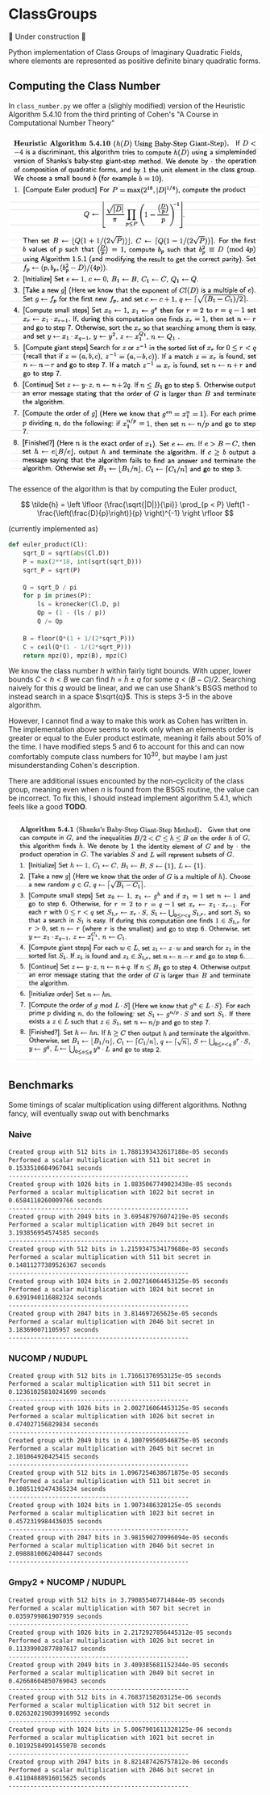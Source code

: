 # ClassGroups

:construction: Under construction :construction:

Python implementation of Class Groups of Imaginary Quadratic Fields, where elements are represented as positive definite binary quadratic forms.

## Computing the Class Number

In `class_number.py` we offer a (slighly modified) version of the Heuristic Algorithm 5.4.10 from the third printing of Cohen's "A Course in Computational Number Theory"

![Heuristic Algorithm 5.4.10](bsgs.png)

The essence of the algorithm is that by computing the Euler product, 

$$
\tilde{h} = \left \lfloor {\frac{\sqrt{|D|}}{\pi}} \prod_{p < P} \left(1 - \frac{\left(\frac{D}{p}\right)}{p} \right)^{-1} \right \rfloor
$$

(currently implemented as)

```py
def euler_product(Cl):
    sqrt_D = sqrt(abs(Cl.D))
    P = max(2**18, int(sqrt(sqrt_D)))
    sqrt_P = sqrt(P)

    Q = sqrt_D / pi
    for p in primes(P):
        ls = kronecker(Cl.D, p)
        Qp = (1 - (ls / p))
        Q /= Qp

    B = floor(Q*(1 + 1/(2*sqrt_P)))
    C = ceil(Q*(1 - 1/(2*sqrt_P)))
    return mpz(Q), mpz(B), mpz(C)
```

We know the class number $h$ within fairly tight bounds. With upper, lower bounds $C < h < B$ we can find $h = \tilde{h} \pm q$ for some $q < (B - C) / 2$. Searching naively for this $q$ would be linear, and we can use Shank's BSGS method to instead search in a space $\sqrt{q}$. This is steps 3-5 in the above algorithm. 

However, I cannot find a way to make this work as Cohen has written in. The implementation above seems to work only when an elements order is greater or equal to the Euler product estimate, meaning it fails about 50% of the time. I have modified steps 5 and 6 to account for this and can now comfortably compute class numbers for $10^{30}$, but maybe I am just misunderstanding Cohen's description.

There are additional issues encounted by the non-cyclicity of the class group, meaning even when $n$ is found from the BSGS routine, the value can be incorrect. To fix this, I should instead implement algorithm 5.4.1, which feels like a good **TODO**.

![Proper Algorithm 5.4.1](bsgs2.png)

## Benchmarks

Some timings of scalar multiplication using different algorithms. Nothng fancy, will eventually swap out with benchmarks

### Naive
```
Created group with 512 bits in 1.7881393432617188e-05 seconds
Performed a scalar multiplication with 511 bit secret in 0.1533510684967041 seconds
--------------------------------------------------
Created group with 1026 bits in 1.8835067749023438e-05 seconds
Performed a scalar multiplication with 1022 bit secret in 0.6584110260009766 seconds
--------------------------------------------------
Created group with 2049 bits in 3.695487976074219e-05 seconds
Performed a scalar multiplication with 2049 bit secret in 3.193856954574585 seconds
--------------------------------------------------
Created group with 512 bits in 1.2159347534179688e-05 seconds
Performed a scalar multiplication with 511 bit secret in 0.14811277389526367 seconds
--------------------------------------------------
Created group with 1024 bits in 2.002716064453125e-05 seconds
Performed a scalar multiplication with 1024 bit secret in 0.6391940116882324 seconds
--------------------------------------------------
Created group with 2047 bits in 3.814697265625e-05 seconds
Performed a scalar multiplication with 2046 bit secret in 3.183690071105957 seconds
--------------------------------------------------
```

### NUCOMP / NUDUPL
```
Created group with 512 bits in 1.71661376953125e-05 seconds
Performed a scalar multiplication with 511 bit secret in 0.12361025810241699 seconds
--------------------------------------------------
Created group with 1026 bits in 2.002716064453125e-05 seconds
Performed a scalar multiplication with 1026 bit secret in 0.474027156829834 seconds
--------------------------------------------------
Created group with 2049 bits in 4.100799560546875e-05 seconds
Performed a scalar multiplication with 2045 bit secret in 2.101064920425415 seconds
--------------------------------------------------
Created group with 512 bits in 1.0967254638671875e-05 seconds
Performed a scalar multiplication with 511 bit secret in 0.10851192474365234 seconds
--------------------------------------------------
Created group with 1024 bits in 1.9073486328125e-05 seconds
Performed a scalar multiplication with 1023 bit secret in 0.4572319984436035 seconds
--------------------------------------------------
Created group with 2047 bits in 3.981590270996094e-05 seconds
Performed a scalar multiplication with 2046 bit secret in 2.0988810062408447 seconds
--------------------------------------------------
```

### Gmpy2 + NUCOMP / NUDUPL
```
Created group with 512 bits in 3.790855407714844e-05 seconds
Performed a scalar multiplication with 507 bit secret in 0.0359799861907959 seconds
--------------------------------------------------
Created group with 1026 bits in 2.2172927856445312e-05 seconds
Performed a scalar multiplication with 1026 bit secret in 0.11339902877807617 seconds
--------------------------------------------------
Created group with 2049 bits in 3.409385681152344e-05 seconds
Performed a scalar multiplication with 2049 bit secret in 0.42668604850769043 seconds
--------------------------------------------------
Created group with 512 bits in 4.76837158203125e-06 seconds
Performed a scalar multiplication with 512 bit secret in 0.026320219039916992 seconds
--------------------------------------------------
Created group with 1024 bits in 5.0067901611328125e-06 seconds
Performed a scalar multiplication with 1021 bit secret in 0.10192584991455078 seconds
--------------------------------------------------
Created group with 2047 bits in 8.821487426757812e-06 seconds
Performed a scalar multiplication with 2046 bit secret in 0.41104888916015625 seconds
--------------------------------------------------
```
